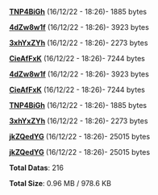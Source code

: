 [**TNP4BiGh**](/data/TNP4BiGh.txt) (16/12/22 - 18:26)- 1885 bytes

[**4dZw8w1f**](/data/4dZw8w1f.txt) (16/12/22 - 18:26)- 3923 bytes

[**3xhYxZYh**](/data/3xhYxZYh.txt) (16/12/22 - 18:26)- 2273 bytes

[**CieAfFxK**](/data/CieAfFxK.txt) (16/12/22 - 18:26)- 7244 bytes

[**4dZw8w1f**](/data/4dZw8w1f.txt) (16/12/22 - 18:26)- 3923 bytes

[**CieAfFxK**](/data/CieAfFxK.txt) (16/12/22 - 18:26)- 7244 bytes

[**TNP4BiGh**](/data/TNP4BiGh.txt) (16/12/22 - 18:26)- 1885 bytes

[**3xhYxZYh**](/data/3xhYxZYh.txt) (16/12/22 - 18:26)- 2273 bytes

[**jkZQedYG**](/data/jkZQedYG.txt) (16/12/22 - 18:26)- 25015 bytes

[**jkZQedYG**](/data/jkZQedYG.txt) (16/12/22 - 18:26)- 25015 bytes

**Total Datas**: 216

**Total Size**: 0.96 MB / 978.6 KB